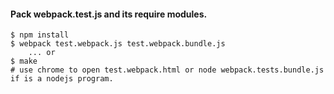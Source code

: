 #### Pack webpack.test.js and its require modules.

```
$ npm install
$ webpack test.webpack.js test.webpack.bundle.js
	... or
$ make
# use chrome to open test.webpack.html or node webpack.tests.bundle.js if is a nodejs program.
```